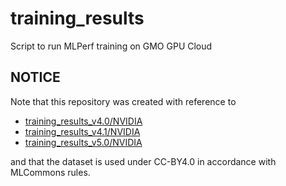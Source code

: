 # training_results
Script to run MLPerf training on GMO GPU Cloud

## NOTICE
Note that this repository was created with reference to
* [training_results_v4.0/NVIDIA](https://github.com/mlcommons/training_results_v4.0/tree/main/NVIDIA)
* [training_results_v4.1/NVIDIA](https://github.com/mlcommons/training_results_v4.1/tree/main/NVIDIA)
* [training_results_v5.0/NVIDIA](https://github.com/mlcommons/training_results_v5.0/tree/main/NVIDIA)

and that the dataset is used under CC-BY4.0 in accordance with MLCommons rules.
